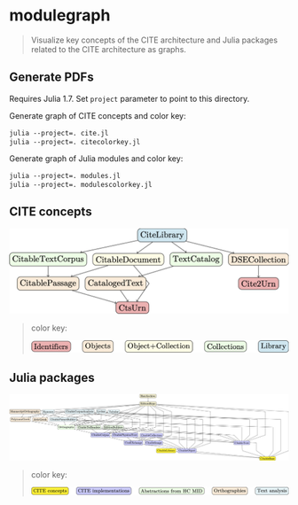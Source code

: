 # modulegraph

> Visualize key concepts of the CITE architecture and Julia packages related to the CITE architecture as graphs.


## Generate PDFs

Requires Julia 1.7.  Set `project` parameter to point to this directory.


Generate graph of CITE concepts and color key:

```
julia --project=. cite.jl
julia --project=. citecolorkey.jl
```


Generate graph of Julia modules and color key:

```
julia --project=. modules.jl
julia --project=. modulescolorkey.jl
```

## CITE concepts

[![CITE concepts](graphs/cite-concepts.png)](graphs/cite-concepts.png)

> color key:
>
> [![concepts: color key](graphs/concepts-colorkey.png)](graphs/concepts-colorkey.png)


## Julia packages


[![Julia packages](graphs/packages.png)](graphs/packages.png)

> color key:
>
> [![packages: color key](graphs/packages-colorkey.png)](graphs/packages-colorkey)


